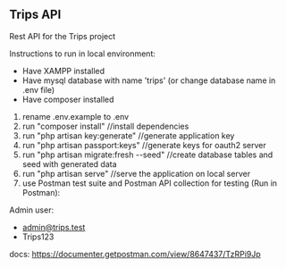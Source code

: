 

## Trips API

Rest API for the Trips project

Instructions to run in local environment:

* Have XAMPP installed
* Have mysql database with name 'trips' (or change database name in .env file)
* Have composer installed

1. rename .env.example to .env
2. run "composer install" //install dependencies
3. run "php artisan key:generate" //generate application key
4. run "php artisan passport:keys" //generate keys for oauth2 server
5. run "php artisan migrate:fresh --seed" //create database tables and seed with generated data
6. run "php artisan serve" //serve the application on local server
7. use Postman test suite and Postman API collection for testing (Run in Postman):

Admin user:
- admin@trips.test
- Trips123

docs:
https://documenter.getpostman.com/view/8647437/TzRPi9Jp

